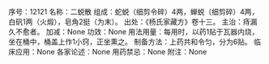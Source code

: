 序号：12121
名称：二蜕散
组成：蛇蜕（细剪令碎）4两，蝉蜕（细剪碎）4两，白矾1两（火煅），皂角2挺（为末）。
出处：《杨氏家藏方》卷十三。
主治：痔漏久不愈者。
加减：None
功效：None
用法用量：每用时，以药1贴于瓦器内烧，坐在桶中，桶盖上作1小窍，正坐熏之。
制备方法：上药共和令匀，分为6贴。
临床应用：None
各家论述：None
用药禁忌：None
附注：None
